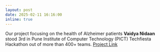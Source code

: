 ```yaml
---
layout: post
date: 2025-02-11 16:16:00
inline: true
---
```

<p>
Our project focusing on the health of Alzheimer patients <strong>Vaidya Nidaan</strong> stood 3rd in Pune Institute of Computer Technology (PICT) Techfiesta Hackathon out of more than 400+ teams. 
  <a href="https://github.com/malharinamdar/vaidya-nidaan.git" target="_blank">Project Link</a>
</p>

